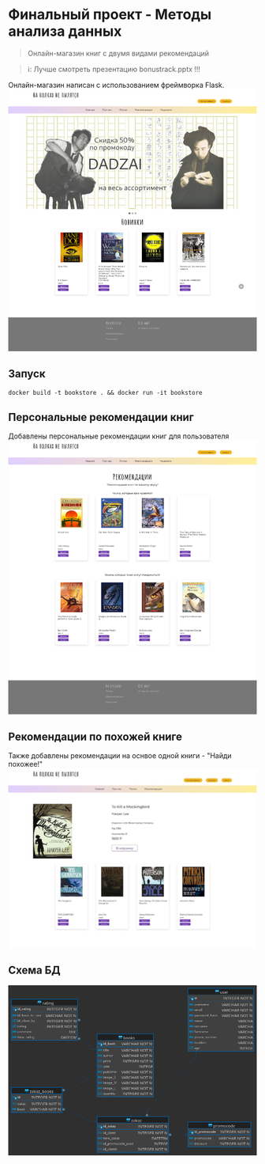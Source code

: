 # Финальный проект - Методы анализа данных
> Онлайн-магазин книг с двумя видами рекомендаций

> ℹ️: Лучше смотреть презентацию bonustrack.pptx !!!

Онлайн-магазин написан с использованием фреймворка Flask.
![Главная](Screenshots/main.png)

## Запуск
```
docker build -t bookstore . && docker run -it bookstore
```

## Персональные рекомендации книг
Добавлены персональные рекомендации книг для пользователя
![Рекомендации](Screenshots/recs.png)

## Рекомендации по похожей книге
Также добавлены рекомендации на оснвое одной книги - "Найди похожее!"
![Рекомендации](Screenshots/recs1.png)

## Схема БД
![Схема БД](database.png)

